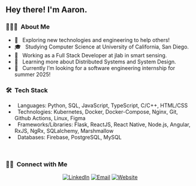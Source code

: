 <h2> Hey there! I'm Aaron.</h2>

<h3> 👨🏻‍💻 &nbsp;About Me </h3>

- 🔭 &nbsp; Exploring new technologies and engineering to help others!
- 🎓 &nbsp; Studying Computer Science at University of California, San Diego.
- 💼 &nbsp; Working as a Full Stack Developer at jlab in smart sensing.
- 🌱 &nbsp; Learning more about Distributed Systems and System Design.
- 👯 &nbsp; Currently I’m looking for a software engineering internship for summer 2025!

<h3>🛠 &nbsp;Tech Stack </h3>

- &nbsp; Languages: Python, SQL, JavaScript, TypeScript, C/C++, HTML/CSS
- &nbsp; Technologies: Kubernetes, Docker, Docker-Compose, Nginx, Git, Github Actions, Linux, Figma
- &nbsp; Frameworks/Libraries: Flask, ReactJS, React Native, Node.js, Angular, RxJS, NgRx, SQLalchemy, Marshmallow 
- &nbsp; Databases: Firebase, PostgreSQL, MySQL


<!-- <a href="https://github.com/aaron-wu1">
  <img height="180em" src="https://github-readme-stats.vercel.app/api?username=aaron-wu1&theme=buefy&show_icons=true" />
</a> -->

<br/>

<h3> 🤝🏻 &nbsp;Connect with Me </h3>

<p align="center">
<a href="https://www.linkedin.com/in/aaron-wu1/"><img alt="LinkedIn" src="https://img.shields.io/badge/LinkedIn-Aaron%20Wu-blue?style=flat-square&logo=linkedin"></a>
<a href="mailto:aaronwu234@gmail.com"><img alt="Email" src="https://img.shields.io/badge/Email-aaronwu234@gmail.com-blue?style=flat-square&logo=gmail"></a>
<a href="https://aaronwu.dev/"><img alt="Website" src="https://img.shields.io/badge/Website-aaronwu.dev-blue?style=flat-square&logo=google-chrome"></a>
</p>
